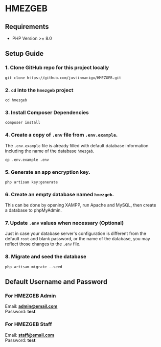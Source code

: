 # HMEZGEB

## Requirements
- PHP Version >= 8.0

## Setup Guide
### 1. Clone GitHub repo for this project locally
```
git clone https://github.com/justinmanigo/HMEZGEB.git
```
### 2. `cd` into the `hmezgeb` project
```
cd hmezgeb
```
### 3. Install Composer Dependencies
```
composer install
```
### 4. Create a copy of `.env` file from `.env.example`. 
The `.env.example` file is already filled with default database information including the name of the database `hmezgeb`.
```
cp .env.example .env
```
### 5. Generate an app encryption key.
```
php artisan key:generate
```
### 6. Create an empty database named `hmezgeb`.
This can be done by opening XAMPP, run Apache and MySQL, then create a database to phpMyAdmin.
### 7. Update `.env` values when necessary (Optional)
Just in case your database server's configuration is different from the default `root` and blank password, or the name of the database, you may reflect those changes to the `.env` file.
### 8. Migrate and seed the database
```
php artisan migrate --seed
```
## Default Username and Password
### For HMEZGEB Admin
Email: **admin@email.com**<br>
Password: **test**

### For HMEZGEB Staff
Email: **staff@email.com**<br>
Password: **test**
